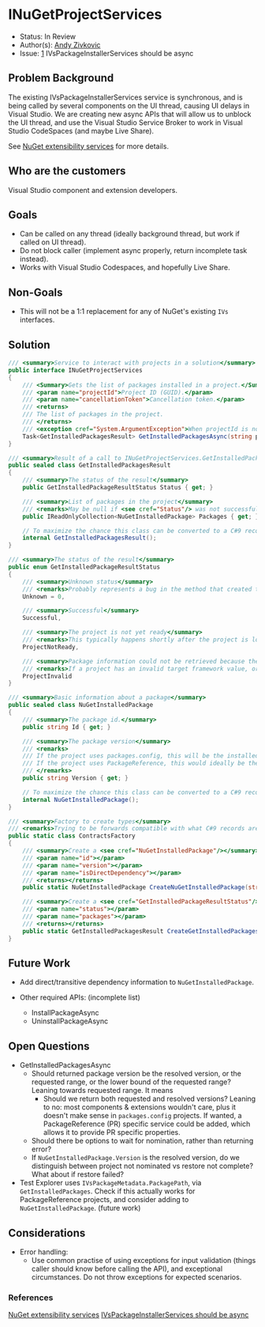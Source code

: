 # INuGetProjectServices

* Status: In Review
* Author(s): [Andy Zivkovic](https://github.com/zivkan)
* Issue: [1](https://github.com/NuGet/Home/issues/9577) IVsPackageInstallerServices should be async

## Problem Background

The existing IVsPackageInstallerServices service is synchronous, and is being called by several components on the UI thread, causing UI delays in Visual Studio. We are creating new async APIs that will allow us to unblock the UI thread, and use the Visual Studio Service Broker to work in Visual Studio CodeSpaces (and maybe Live Share).

See [NuGet extensibility services](NuGetExtensibilityServices.md) for more details.

## Who are the customers

Visual Studio component and extension developers.

## Goals

* Can be called on any thread (ideally background thread, but work if called on UI thread).
* Do not block caller (implement async properly, return incomplete task instead).
* Works with Visual Studio Codespaces, and hopefully Live Share.

## Non-Goals

* This will not be a 1:1 replacement for any of NuGet's existing `IVs` interfaces.

## Solution

```cs
/// <summary>Service to interact with projects in a solution</summary>
public interface INuGetProjectServices
{
    /// <Summary>Gets the list of packages installed in a project.</Summary>
    /// <param name="projectId">Project ID (GUID).</param>
    /// <param name="cancellationToken">Cancellation token.</param>
    /// <returns>
    /// The list of packages in the project.
    /// </returns>
    /// <exception cref="System.ArgumentException">When projectId is not a guid.</exception>
    Task<GetInstalledPackagesResult> GetInstalledPackagesAsync(string projectId, CancellationToken cancellationToken);
}

/// <summary>Result of a call to INuGetProjectServices.GetInstalledPackagesAsync</summary>
public sealed class GetInstalledPackagesResult
{
    /// <summary>The status of the result</summary>
    public GetInstalledPackageResultStatus Status { get; }

    /// <summary>List of packages in the project</summary>
    /// <remarks>May be null if <see cref="Status"/> was not successful</remarks>
    public IReadOnlyCollection<NuGetInstalledPackage> Packages { get; }

    // To maximize the chance this class can be converted to a C#9 record type without breaking changes, constructor is not public
    internal GetInstalledPackagesResult();
}

/// <summary>The status of the result</summary>
public enum GetInstalledPackageResultStatus
{
    /// <summary>Unknown status</summary>
    /// <remarks>Probably represents a bug in the method that created the result.</remarks>
    Unknown = 0,

    /// <summary>Successful</summary>
    Successful,

    /// <summary>The project is not yet ready</summary>
    /// <remarks>This typically happens shortly after the project is loaded, but the project system has not yet informed NuGet about package references</remarks>
    ProjectNotReady,

    /// <summary>Package information could not be retrieved because the project is in an invalid state</summary>
    /// <remarks>If a project has an invalid target framework value, or a package reference has a version value, NuGet may be unable to generate basic project information, such as requested packages.</remarks>
    ProjectInvalid
}

/// <summary>Basic information about a package</summary>
public sealed class NuGetInstalledPackage
{
    /// <summary>The package id.</summary>
    public string Id { get; }

    /// <summary>The package version</summary>
    /// <remarks>
    /// If the project uses packages.config, this will be the installed package version.
    /// If the project uses PackageReference, this would ideally be the resolved package version, but may be the requested package version.
    /// </remarks>
    public string Version { get; }

    // To maximize the chance this class can be converted to a C#9 record type without breaking changes, constructor is not public
    internal NuGetInstalledPackage();
}

/// <summary>Factory to create types</summary>
/// <remarks>Trying to be forwards compatible with what C#9 records are going to be</remarks>
public static class ContractsFactory
{
    /// <summary>Create a <see cref="NuGetInstalledPackage"/></summary>
    /// <param name="id"></param>
    /// <param name="version"></param>
    /// <param name="isDirectDependency"></param>
    /// <returns></returns>
    public static NuGetInstalledPackage CreateNuGetInstalledPackage(string id, string version, bool isDirectDependency);

    /// <summary>Create a <see cref="GetInstalledPackageResultStatus"/></summary>
    /// <param name="status"></param>
    /// <param name="packages"></param>
    /// <returns></returns>
    public static GetInstalledPackagesResult CreateGetInstalledPackagesResult(GetInstalledPackageResultStatus status, IReadOnlyCollection<NuGetInstalledPackage> packages);
}
```

## Future Work

* Add direct/transitive dependency information to `NuGetInstalledPackage`.

* Other required APIs: (incomplete list)
  * InstallPackageAsync
  * UninstallPackageAsync

## Open Questions

* GetInstalledPackagesAsync
  * Should returned package version be the resolved version, or the requested range, or the lower bound of the requested range? Leaning towards requested range. It means 
    * Should we return both requested and resolved versions?  Leaning to no: most components & extensions wouldn't care, plus it doesn't make sense in `packages.config` projects. If wanted, a PackageReference (PR) specific service could be added, which allows it to provide PR specific properties.
  * Should there be options to wait for nomination, rather than returning error?
  * If `NuGetInstalledPackage.Version` is the resolved version, do we distinguish between project not nominated vs restore not complete?  What about if restore failed?
* Test Explorer uses `IVsPackageMetadata.PackagePath`, via `GetInstalledPackages`. Check if this actually works for PackageReference projects, and consider adding to `NuGetInstalledPackage`. (future work)

## Considerations

* Error handling:
  * Use common practise of using exceptions for input validation (things caller should know before calling the API), and exceptional circumstances. Do not throw exceptions for expected scenarios.


### References

[NuGet extensibility services](NuGetExtensibilityServices.md)
[IVsPackageInstallerServices should be async](https://github.com/NuGet/Home/issues/9577)
